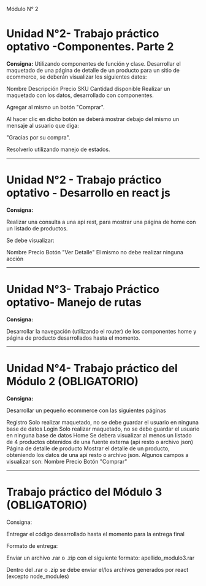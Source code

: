 Módulo N° 2

# Unidad N°2- Trabajo práctico optativo -Componentes. Parte 2

**Consigna:**
Utilizando componentes de función y clase. Desarrollar el maquetado de una página de detalle de un producto para un sitio de ecommerce, se deberán visualizar los siguientes datos:

Nombre
Descripción
Precio
SKU
Cantidad disponible
Realizar un maquetado con los datos, desarrollado con componentes.

Agregar al mismo un botón "Comprar".

Al hacer clic en dicho botón se deberá mostrar debajo del mismo un mensaje al usuario que diga:

"Gracias por su compra".

Resolverlo utilizando manejo de estados.

*********************************

# Unidad N°2 - Trabajo práctico optativo - Desarrollo en react js


**Consigna:**

Realizar una consulta a una api rest, para mostrar una página de home con un listado de productos.

Se debe visualizar:

Nombre
Precio
Botón "Ver Detalle"
El mismo no debe realizar ninguna acción

*********************************

# Unidad N°3- Trabajo Práctico optativo- Manejo de rutas

**Consigna:**

Desarrollar la navegación (utilizando el router) de los componentes home y página de producto desarrollados hasta el momento.


*********************************

# Unidad N°4- Trabajo práctico del Módulo 2 (OBLIGATORIO)

**Consigna:**

Desarrollar un pequeño ecommerce con las siguientes páginas

Registro
Solo realizar maquetado, no se debe guardar el usuario en ninguna base de datos
Login
Solo realizar maquetado, no se debe guardar el usuario en ninguna base de datos
Home
Se debera visualizar al menos un listado de 4 productos obtenidos de una fuente externa (api resto o archivo json)
Página de detalle de producto
Mostrar el detalle de un producto, obteniendo los datos de una api resto o archivo json. Algunos campos a visualizar son:
Nombre
Precio
Botón "Comprar"

*********************************
# Trabajo práctico del Módulo 3 (OBLIGATORIO)

Consigna:

Entregar el código desarrollado hasta el momento para la entrega final

Formato de entrega:

Enviar un archivo .rar o .zip con el siguiente formato: apellido_modulo3.rar

Dentro del .rar o .zip se debe enviar el/los archivos generados por react (excepto node_modules)




